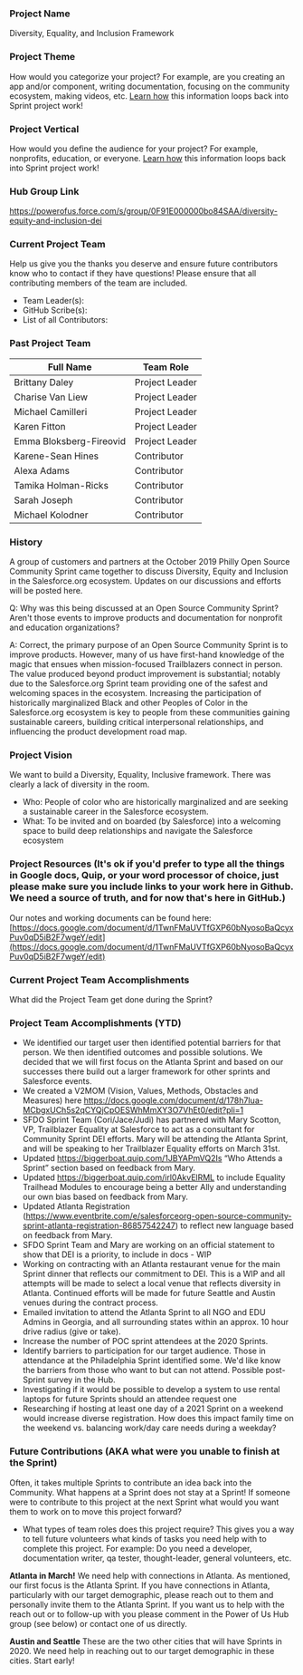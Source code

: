 ### Project Name
Diversity, Equality, and Inclusion Framework

### Project Theme
How would you categorize your project? For example, are you creating an app and/or component, writing documentation, focusing on the community ecosystem, making videos, etc. [Learn how](https://github.com/SFDO-Community-Sprints/Welcome/wiki/SFDO-Community-Sprints-Topic-Overview) this information loops back into Sprint project work!

### Project Vertical
How would you define the audience for your project? For example, nonprofits, education, or everyone. [Learn how](https://github.com/SFDO-Community-Sprints/Welcome/wiki/SFDO-Community-Sprints-Topic-Overview) this information loops back into Sprint project work!

### Hub Group Link
https://powerofus.force.com/s/group/0F91E000000bo84SAA/diversity-equity-and-inclusion-dei

### Current Project Team

Help us give you the thanks you deserve and ensure future contributors know who to contact if they have questions! Please ensure that all contributing members of the team are included.
* Team Leader(s): 
* GitHub Scribe(s): 
* List of all Contributors:

### Past Project Team

Full Name | Team Role
------------ | -------------
Brittany Daley | Project Leader
Charise Van Liew | Project Leader
Michael Camilleri | Project Leader
Karen Fitton | Project Leader
Emma Bloksberg-Fireovid | Project Leader
Karene-Sean Hines | Contributor
Alexa Adams | Contributor
Tamika Holman-Ricks | Contributor
Sarah Joseph | Contributor
Michael Kolodner | Contributor

### History

A group of customers and partners at the October 2019 Philly Open Source Community Sprint came together to discuss Diversity, Equity and Inclusion in the Salesforce.org ecosystem. Updates on our discussions and efforts will be posted here.

Q: Why was this being discussed at an Open Source Community Sprint? Aren't those events to improve products and documentation for nonprofit and education organizations?

A: Correct, the primary purpose of an Open Source Community Sprint is to improve products. However, many of us have first-hand knowledge of the magic that ensues when mission-focused Trailblazers connect in person. The value produced beyond product improvement is substantial; notably due to the Salesforce.org Sprint team providing one of the safest and welcoming spaces in the ecosystem. Increasing the participation of historically marginalized Black and other Peoples of Color in the Salesforce.org ecosystem is key to people from these communities gaining sustainable careers, building critical interpersonal relationships, and influencing the product development road map.

### Project Vision

We want to build a Diversity, Equality, Inclusive framework. There was clearly a lack of diversity in the room.

*   Who: People of color who are historically marginalized and are seeking a sustainable career in the Salesforce ecosystem.
*   What: To be invited and on boarded (by Salesforce) into a welcoming space to build deep relationships and navigate the Salesforce ecosystem

### Project Resources (It's ok if you'd prefer to type all the things in Google docs, Quip, or your word processor of choice, just please make sure you include links to your work here in Github. We need a source of truth, and for now that's here in GitHub.)
Our notes and working documents can be found here: [https://docs.google.com/document/d/1TwnFMaUVTfGXP60bNyosoBaQcyxPuv0qD5iB2F7wgeY/edit](https://docs.google.com/document/d/1TwnFMaUVTfGXP60bNyosoBaQcyxPuv0qD5iB2F7wgeY/edit)

### Current Project Team Accomplishments
What did the Project Team get done during the Sprint?

### Project Team Accomplishments (YTD)

* We identified our target user then identified potential barriers for that person. We then identified outcomes and possible solutions. We decided that we will first focus on the Atlanta Sprint and based on our successes there build out a larger framework for other sprints and Salesforce events.
* We created a V2MOM (Vision, Values, Methods, Obstacles and Measures) here https://docs.google.com/document/d/178h7Iua-MCbgxUCh5s2qCYQjCpOESWhMmXY3O7VhEt0/edit?pli=1
* SFDO Sprint Team (Cori/Jace/Judi) has partnered with Mary Scotton, VP, Trailblazer Equality at Salesforce to act as a consultant for Community Sprint DEI efforts. Mary will be attending the Atlanta Sprint, and will be speaking to her Trailblazer Equality efforts on March 31st.
* Updated https://biggerboat.quip.com/1JBYAPmVQ2Is “Who Attends a Sprint” section based on feedback from Mary. 
* Updated https://biggerboat.quip.com/irl0AkvElRML to include Equality Trailhead Modules to encourage being a better Ally and understanding our own bias based on feedback from Mary. 
* Updated Atlanta Registration (https://www.eventbrite.com/e/salesforceorg-open-source-community-sprint-atlanta-registration-86857542247) to reflect new language based on feedback from Mary. 
* SFDO Sprint Team and Mary are working on an official statement to show that DEI is a priority, to include in docs - WIP
* Working on contracting with an Atlanta restaurant venue for the main Sprint dinner that reflects our commitment to DEI. This is a WIP and all attempts will be made to select a local venue that reflects diversity in Atlanta. Continued efforts will be made for future Seattle and Austin venues during the contract process.
* Emailed invitation to attend the Atlanta Sprint to all NGO and EDU Admins in Georgia, and all surrounding states within an approx. 10 hour drive radius (give or take). 
* Increase the number of POC sprint attendees at the 2020 Sprints.  
* Identify barriers to participation for our target audience. Those in attendance at the Philadelphia Sprint identified some. We'd like know the barriers from those who want to but can not attend. Possible post-Sprint survey in the Hub. 
* Investigating if it would be possible to develop a system to use rental laptops for future Sprints should an attendee request one
* Researching if hosting at least one day of a 2021 Sprint on a weekend would increase diverse registration. How does this impact family time on the weekend vs. balancing work/day care needs during a weekday?

### Future Contributions (AKA what were you unable to finish at the Sprint)

Often, it takes multiple Sprints to contribute an idea back into the Community. What happens at a Sprint does not stay at a Sprint! If someone were to contribute to this project at the next Sprint what would you want them to work on to move this project forward?<br>

* What types of team roles does this project require? This gives you a way to tell future volunteers what kinds of tasks you need help with to complete this project. For example: Do you need a developer, documentation writer, qa tester, thought-leader, general volunteers, etc.

**Atlanta in March!** We need help with connections in Atlanta. As mentioned, our first focus is the Atlanta Sprint. If you have connections in Atlanta, particularly with our target demographic, please reach out to them and personally invite them to the Atlanta Sprint. If you want us to help with the reach out or to follow-up with you please comment in the Power of Us Hub group (see below) or contact one of us directly.

**Austin and Seattle** These are the two other cities that will have Sprints in 2020. We need help in reaching out to our target demographic in these cities. Start early!
